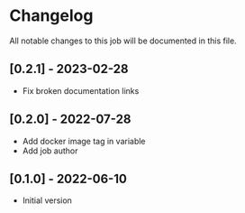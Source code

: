 # Changelog
All notable changes to this job will be documented in this file.

## [0.2.1] - 2023-02-28
* Fix broken documentation links

## [0.2.0] - 2022-07-28
* Add docker image tag in variable 
* Add job author

## [0.1.0] - 2022-06-10
* Initial version